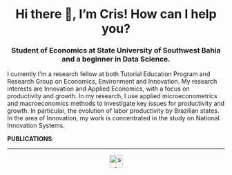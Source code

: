 <h1 align="center"> Hi there 👋, I’m Cris! How can I help you?  </h1>
<h3 align="center">Student of Economics at State University of Southwest Bahia and a beginner in Data Science. </h3>

<p align="center">

I currently I'm a research fellow at both Tutorial Education Program and Research Group on Economics, Environment and Innovation. 
My research interests are Innovation and Applied Economics, with a focus on productivity and growth. In my research, I use applied microeconometrics and macroeconomics methods to investigate key issues for productivity and growth. In particular, the evolution of labor productivity by Brazilian states. In the area of Innovation, my work is concentrated in the study on National Innovation Systems.

**PUBLICATIONS**:




</a>
</p>

---



<p align="center">
    <a href="https://www.linkedin.com/in/s-alvescrislane" target="blank"><img align="center" src="https://cdn.jsdelivr.net/npm/simple-icons@3.0.1/icons/linkedin.svg" alt="s-alvescrislane" height="30" width="30" /></a>
</p>

